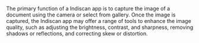 The primary function of a Indiscan app is to capture the image of a document using the camera or select from gallery. Once the image is captured, the Indiscan app may offer a range of tools to enhance the image quality, such as adjusting the brightness, contrast, and sharpness, removing shadows or reflections, and correcting skew or distortion.


